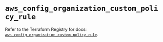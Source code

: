 # `aws_config_organization_custom_policy_rule`

Refer to the Terraform Registry for docs: [`aws_config_organization_custom_policy_rule`](https://registry.terraform.io/providers/hashicorp/aws/5.76.0/docs/resources/config_organization_custom_policy_rule).
